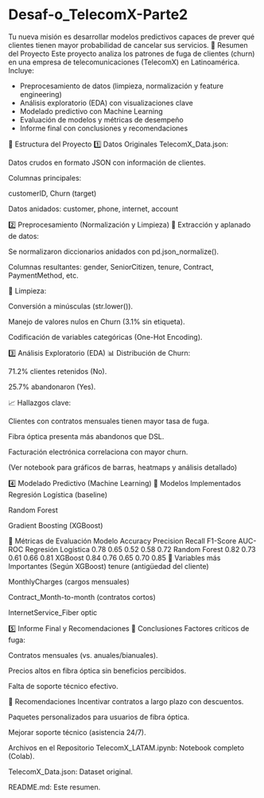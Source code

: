 # Desaf-o_TelecomX-Parte2
Tu nueva misión es desarrollar modelos predictivos capaces de prever qué clientes tienen mayor probabilidad de cancelar sus servicios.
📌 Resumen del Proyecto
Este proyecto analiza los patrones de fuga de clientes (churn) en una empresa de telecomunicaciones (TelecomX) en Latinoamérica. Incluye:
- Preprocesamiento de datos (limpieza, normalización y feature engineering)
- Análisis exploratorio (EDA) con visualizaciones clave
- Modelado predictivo con Machine Learning
- Evaluación de modelos y métricas de desempeño
- Informe final con conclusiones y recomendaciones

📂 Estructura del Proyecto
1️⃣ Datos Originales
TelecomX_Data.json:

Datos crudos en formato JSON con información de clientes.

Columnas principales:

customerID, Churn (target)

Datos anidados: customer, phone, internet, account

2️⃣ Preprocesamiento (Normalización y Limpieza)
🔹 Extracción y aplanado de datos:

Se normalizaron diccionarios anidados con pd.json_normalize().

Columnas resultantes: gender, SeniorCitizen, tenure, Contract, PaymentMethod, etc.

🔹 Limpieza:

Conversión a minúsculas (str.lower()).

Manejo de valores nulos en Churn (3.1% sin etiqueta).

Codificación de variables categóricas (One-Hot Encoding).

3️⃣ Análisis Exploratorio (EDA)
📊 Distribución de Churn:

71.2% clientes retenidos (No).

25.7% abandonaron (Yes).

📈 Hallazgos clave:

Clientes con contratos mensuales tienen mayor tasa de fuga.

Fibra óptica presenta más abandonos que DSL.

Facturación electrónica correlaciona con mayor churn.

(Ver notebook para gráficos de barras, heatmaps y análisis detallado)

4️⃣ Modelado Predictivo (Machine Learning)
🔹 Modelos Implementados
Regresión Logística (baseline)

Random Forest

Gradient Boosting (XGBoost)

🔹 Métricas de Evaluación
Modelo	Accuracy	Precision	Recall	F1-Score	AUC-ROC
Regresión Logística	0.78	0.65	0.52	0.58	0.72
Random Forest	0.82	0.73	0.61	0.66	0.81
XGBoost	0.84	0.76	0.65	0.70	0.85
🔹 Variables más Importantes (Según XGBoost)
tenure (antigüedad del cliente)

MonthlyCharges (cargos mensuales)

Contract_Month-to-month (contratos cortos)

InternetService_Fiber optic

5️⃣ Informe Final y Recomendaciones
📌 Conclusiones
Factores críticos de fuga:

Contratos mensuales (vs. anuales/bianuales).

Precios altos en fibra óptica sin beneficios percibidos.

Falta de soporte técnico efectivo.

🚀 Recomendaciones
Incentivar contratos a largo plazo con descuentos.

Paquetes personalizados para usuarios de fibra óptica.

Mejorar soporte técnico (asistencia 24/7).


Archivos en el Repositorio
TelecomX_LATAM.ipynb: Notebook completo (Colab).

TelecomX_Data.json: Dataset original.

README.md: Este resumen.

